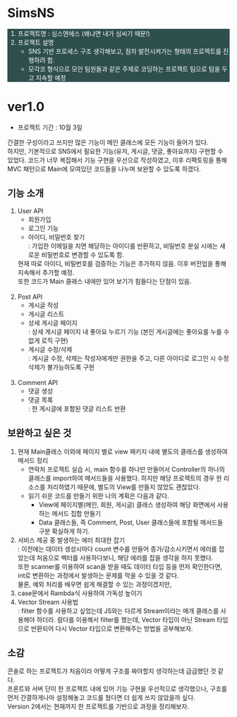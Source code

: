 <h1>SimsNS</h1>
 
<div style="background-color:#2F4F4F	; color : white">
<ol>
    <li> 프로젝트명 : 심스엔에스 (왜냐면 내가 심씨기 때문!)<br>
    <li> 프로젝트 설명
        <ul>    
            <li> SNS 기반 프로세스 구조 생각해보고, 점차 발전시켜가는 형태의 프로젝트를 진행하려 함.
            <li> 모각코 형식으로 모인 팀원들과 같은 주제로 코딩하는 프로젝트 팀으로 텀을 두고 지속할 예정
        </ul> 
    
</ol>
</div>


<h1>ver1.0</h1>
<ul>
    <li> 프로젝트 기간 : 10월 3일
</ul>
간결한 구성이라고 쓰지만 많은 기능이 메인 클래스에 모든 기능이 들어가 있다. <br>
하지만, 기본적으로 SNS에서 필요한 기능(유저, 게시글, 댓글, 좋아요까지) 구현할 수 있었다.
코드가 너무 복잡해서 기능 구현을 우선으로 작성하였고, 이후 리팩토링을 통해 MVC 패턴으로 Main에 모여있던 코드들을 나누며 보완할 수 있도록 하겠다.


<h2>기능 소개</h2>
<ol>
    <li> User API
        <ul>
            <li> 회원가입
            <li> 로그인 기능
            <li> 아이디, 비밀번호 찾기 <br>: 가입한 이메일을 치면 해당하는 아이디를 반환하고, 비밀번호 분실 시에는 새로운 비밀번호로 변경할 수 있도록 함. 
        </ul>
        <div> 현재 따로 아이디, 비밀번호를 검증하는 기능은 추가하지 않음. 이후 버전업을 통해 지속해서 추가할 예정.
            <br>또한 코드가 Main 클래스 내에만 있어 보기가 힘들다는 단점이 있음. 
        </div>
<br>
    <li> Post API
        <ul>
            <li> 게시글 작성
            <li> 게시글 리스트
            <li> 상세 게시글 페이지
                <br>: 상세 게시글 페이지 내 좋아요 누르기 기능 (본인 게시글에는 좋아요를 누를 수 없게 로직 구현)
            <li> 게시글 수정/삭제
                <br>: 게시글 수정, 삭제는 작성자에게만 권한을 주고, 다른 아이디로 로그인 시 수정 삭제가 불가능하도록 구현
        </ul>
<br>
    <li> Comment API
        <ul>
            <li> 댓글 생성
            <li> 댓글 목록
                <br>: 한 게시글에 포함된 댓글 리스트 반환
        </ul>

</ol>

<h2>보완하고 싶은 것</h2>

<ol>
    <li> 현재  Main클래스 이외에 페이지 별로 view 패키지 내에 별도의 클래스를 생성하여 메서드 정리
        <ul>
        <li>  연락처 프로젝트 실습 시, main 함수를 하나만 만들어서 Controller의 하나의 클래스를 import하여 메서드들을 사용했다.
            하지만 해당 프로젝트의 경우 한 리소스를 처리하였기 때문에, 별도의 View를 만들지 않았도 괜찮았다.
        <li> 읽기 쉬운 코드를 만들기 위한 나의 계획은 다음과 같다.
            <ul>
                <li> View에 페이지별(메인, 회원, 게시글) 클래스 생성하여 해당 화면에서 사용하는 메서드 집합 만들기
                <li> Data 클래스들, 즉 Comment, Post, User 클래스들에 포함될 메서드들 구분 확실하게 하기.
            </ul>
        </ul>
    <li> 서비스 제공 중 발생하는 에러 최대한 잡기 
    <br>: 이전에는 데이터 생성시마다 count 변수를 만들어 증가/감소시키면서 에러를 잡았는데 처음으로 벡터를 사용하다보니, 해당 에러를 잡을 생각을 하지 못했다.
    <br> 또한 scanner를 이용하여 scan을 받을 때도 데이터 타입 등을 먼저 확인한다면, int로 변환하는 과정에서 발생하는 문제를 막을 수 있을 것 같다.
    <br> 물론, 예외 처리를 배우면 쉽게 해결할 수 있는 과정이겠지만, 
    <li> case문에서 Rambda식 사용하여 가독성 높이기
    <li> Vector Stream 사용법<br>
        : filter 함수를 사용하고 싶었는데 JS와는 다르게 Stream이라는 매개 클래스를 사용해야 하더라.  
        람다를 이용해서 filter를 했는데, Vector 타입이 아닌 Stream 타입으로 반환되어 다시 Vector 타입으로 변환해주는 방법을 공부해보자.
</ol>

<h2>소감</h2>
콘솔로 하는 프로젝트가 처음이라 어떻게 구조를 짜야할지 생각하는데 급급했던 것 같다. <br>
프론트와 서버 단이 한 프로젝트 내에 있어 기능 구현을 우선적으로 생각했으나, 구조를 먼저 간결하게나마 설정해놓고 코드를 쳤다면 더 쉽게 쓰지 않았을까 싶다. <br>
Version 2에서는 현재까지 한 프로젝트를 기반으로 과정을 정리해보자.